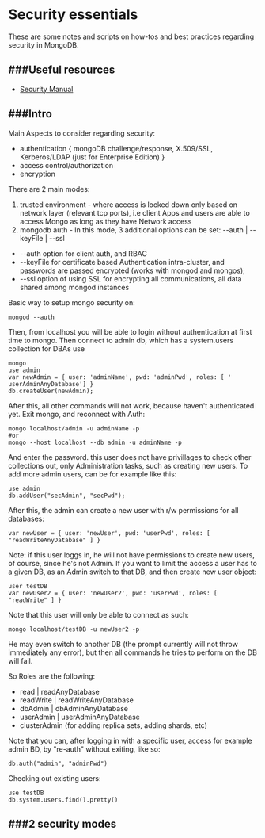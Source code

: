 # Security essentials
These are some notes and scripts on how-tos and best practices regarding security in MongoDB.

###Useful resources
-----------------------------------------------------
* [Security Manual](https://docs.mongodb.org/manual/security/)

###Intro
-----------------------------------------------------
Main Aspects to consider regarding security:
* authentication { mongoDB challenge/response, X.509/SSL, Kerberos/LDAP (just for Enterprise Edition) }
* access control/authorization
* encryption

There are 2 main modes:
1) trusted environment - where access is locked down only based on network layer (relevant tcp ports), i.e client Apps and users are able to access Mongo as long as they have Network access
2) mongodb auth - In this mode, 3 additional options can be set: --auth | --keyFile | --ssl
* --auth option for client auth, and RBAC
* --keyFile for certificate based Authentication intra-cluster, and passwords are passed encrypted (works with mongod and mongos);
* --ssl option of using SSL for encrypting all communications, all data shared among mongod instances

Basic way to setup mongo security on:
```
mongod --auth
```
Then, from localhost you will be able to login without authentication at first time to mongo. Then connect to admin db, which has a system.users collection for DBAs use
```
mongo
use admin
var newAdmin = { user: 'adminName', pwd: 'adminPwd', roles: [ ' userAdminAnyDatabase'] }
db.createUser(newAdmin);
```

After this, all other commands will not work, because haven't authenticated yet. Exit mongo, and reconnect with Auth:
```
mongo localhost/admin -u adminName -p
#or
mongo --host localhost --db admin -u adminName -p
```
And enter the password. this user does not have privillages to check other collections out, only Administration tasks, such as creating new users. To add more admin users, can be for example like this:
```
use admin
db.addUser("secAdmin", "secPwd");
```

After this, the admin can create a new user with r/w permissions for all databases:
```
var newUser = { user: 'newUser', pwd: 'userPwd', roles: [ "readWriteAnyDatabase" ] }
```
Note: if this user loggs in, he will not have permissions to create new users, of course, since he's not Admin.
If you want to limit the access a user has to a given DB, as an Admin switch to that DB, and then create new user object:
```
user testDB
var newUser2 = { user: 'newUser2', pwd: 'userPwd', roles: [ "readWrite" ] }
```
Note that this user will only be able to connect as such:
```
mongo localhost/testDB -u newUser2 -p
```
He may even switch to another DB (the prompt currently will not throw immediately any error), but then all commands he tries to perform on the DB will fail.

So Roles are the following:
* read | readAnyDatabase
* readWrite | readWriteAnyDatabase
* dbAdmin | dbAdminAnyDatabase
* userAdmin | userAdminAnyDatabase
* clusterAdmin (for adding replica sets, adding shards, etc)

Note that you can, after logging in with a specific user, access for example admin BD, by "re-auth" without exiting, like so:
```
db.auth("admin", "adminPwd")
```
Checking out existing users:
```
use testDB
db.system.users.find().pretty()
```


###2 security modes
-----------------------------------------------------
